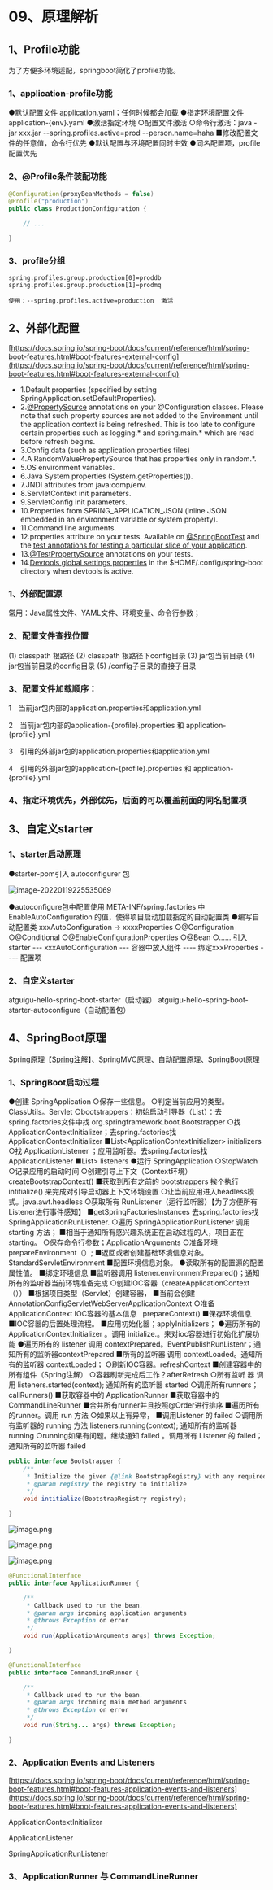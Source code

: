 
# 09、原理解析

## 1、Profile功能  

为了方便多环境适配，springboot简化了profile功能。  

### 1、application-profile功能  

●默认配置文件 application.yaml；任何时候都会加载 
●指定环境配置文件 application-{env}.yaml 
●激活指定环境 
		○配置文件激活 
		○命令行激活：java -jar xxx.jar \--spring.profiles.active=prod --person.name=haha 
■修改配置文件的任意值，命令行优先 
●默认配置与环境配置同时生效 
●同名配置项，profile配置优先  

### 2、@Profile条件装配功能

```java
@Configuration(proxyBeanMethods = false)
@Profile("production")
public class ProductionConfiguration {

    // ...

}
```

### 3、profile分组

```properties
spring.profiles.group.production[0]=proddb
spring.profiles.group.production[1]=prodmq

使用：--spring.profiles.active=production  激活
```

## 2、外部化配置  

[https://docs.spring.io/spring-boot/docs/current/reference/html/spring-boot-features.html#boot-features-external-config](https://docs.spring.io/spring-boot/docs/current/reference/html/spring-boot-features.html#boot-features-external-config)  

* 1.Default properties (specified by setting SpringApplication.setDefaultProperties).  
* 2.[@PropertySource](https://docs.spring.io/spring/docs/5.3.1/javadoc-api/org/springframework/context/annotation/PropertySource.html) annotations on your @Configuration classes. Please note that such property sources are not added to the Environment until the application context is being refreshed. This is too late to configure certain properties such as logging.\* and spring.main.\* which are read before refresh begins.  
* 3.Config data (such as application.properties files)  
* 4.A RandomValuePropertySource that has properties only in random.\*.  
* 5.OS environment variables.  
* 6.Java System properties (System.getProperties()).  
* 7.JNDI attributes from java:comp/env.  
* 8.ServletContext init parameters.  
* 9.ServletConfig init parameters.  
* 10.Properties from SPRING\_APPLICATION\_JSON (inline JSON embedded in an environment variable or system property).  
* 11.Command line arguments.  
* 12.properties attribute on your tests. Available on [@SpringBootTest](https://docs.spring.io/spring-boot/docs/2.4.0/api/org/springframework/boot/test/context/SpringBootTest.html) and the [test annotations for testing a particular slice of your application](https://docs.spring.io/spring-boot/docs/current/reference/html/spring-boot-features.html#boot-features-testing-spring-boot-applications-testing-autoconfigured-tests).  
* 13.[@TestPropertySource](https://docs.spring.io/spring/docs/5.3.1/javadoc-api/org/springframework/test/context/TestPropertySource.html) annotations on your tests.  
* 14.[Devtools global settings properties](https://docs.spring.io/spring-boot/docs/current/reference/html/using-spring-boot.html#using-boot-devtools-globalsettings) in the $HOME/.config/spring-boot directory when devtools is active.  

### 1、外部配置源  

常用：Java属性文件、YAML文件、环境变量、命令行参数；  

### 2、配置文件查找位置  

(1) classpath 根路径 
(2) classpath 根路径下config目录 
(3) jar包当前目录 
(4) jar包当前目录的config目录 
(5) /config子目录的直接子目录  

### 3、配置文件加载顺序：  

1　当前jar包内部的application.properties和application.yml

2　当前jar包内部的application-{profile}.properties 和 application-{profile}.yml

3　引用的外部jar包的application.properties和application.yml

4　引用的外部jar包的application-{profile}.properties 和 application-{profile}.yml

### 4、指定环境优先，外部优先，后面的可以覆盖前面的同名配置项  

## 3、自定义starter  

### 1、starter启动原理  

●starter-pom引入 autoconfigurer 包  

![image-20220119225535069](https://learnone.oss-cn-beijing.aliyuncs.com/pic/202311071221635.png)

●autoconfigure包中配置使用 META-INF/spring.factories 中 EnableAutoConfiguration 的值，使得项目启动加载指定的自动配置类 
●编写自动配置类 xxxAutoConfiguration -> xxxxProperties 
		○@Configuration 
		○@Conditional 
		○@EnableConfigurationProperties 
		○@Bean 
		○...... 
引入starter \--- xxxAutoConfiguration --- 容器中放入组件 ---- 绑定xxxProperties ---- 配置项  

### 2、自定义starter  

atguigu-hello-spring-boot-starter（启动器） 
atguigu-hello-spring-boot-starter-autoconfigure（自动配置包）  

## 4、SpringBoot原理  

Spring原理【[Spring注解](https://www.bilibili.com/video/BV1gW411W7wy?p=1)】、SpringMVC原理、自动配置原理、SpringBoot原理  

### 1、SpringBoot启动过程  

●创建 SpringApplication 
		○保存一些信息。
		○判定当前应用的类型。ClassUtils。Servlet 
		○bootstrappers：初始启动引导器（List<Bootstrapper>）：去spring.factories文件中找 org.springframework.boot.Bootstrapper 
		○找 ApplicationContextInitializer；去spring.factories找 ApplicationContextInitializer 
				■List<ApplicationContextInitializer<?>> initializers 
		○找 ApplicationListener ；应用监听器。去spring.factories找 ApplicationListener 
				■List<ApplicationListener<?>> listeners 
●运行 SpringApplication 
		○StopWatch 
		○记录应用的启动时间 
		○创建引导上下文（Context环境）createBootstrapContext() 
				■获取到所有之前的 bootstrappers 挨个执行 intitialize() 来完成对引导启动器上下文环境设置 
		○让当前应用进入headless模式。java.awt.headless 
		○获取所有 RunListener（运行监听器）【为了方便所有Listener进行事件感知】 
				■getSpringFactoriesInstances 去spring.factories找 SpringApplicationRunListener. 
		○遍历 SpringApplicationRunListener 调用 starting 方法； 
				■相当于通知所有感兴趣系统正在启动过程的人，项目正在 starting。 
		○保存命令行参数；ApplicationArguments 
		○准备环境 prepareEnvironment（）; 
				■返回或者创建基础环境信息对象。StandardServletEnvironment 
				■配置环境信息对象。 
							●读取所有的配置源的配置属性值。 
				■绑定环境信息 
				■监听器调用 listener.environmentPrepared()；通知所有的监听器当前环境准备完成 
		○创建IOC容器（createApplicationContext（）） 
				■根据项目类型（Servlet）创建容器， 
				■当前会创建 AnnotationConfigServletWebServerApplicationContext 
		○准备ApplicationContext IOC容器的基本信息   prepareContext() 
				■保存环境信息 
				■IOC容器的后置处理流程。 
				■应用初始化器；applyInitializers； 
							●遍历所有的 ApplicationContextInitializer 。调用 initialize.。来对ioc容器进行初始化扩展功能 
							●遍历所有的 listener 调用 contextPrepared。EventPublishRunListenr；通知所有的监听器contextPrepared 
				■所有的监听器 调用 contextLoaded。通知所有的监听器 contextLoaded； 
			○刷新IOC容器。refreshContext 
						■创建容器中的所有组件（Spring注解） 
			○容器刷新完成后工作？afterRefresh 
			○所有监听 器 调用 listeners.started(context); 通知所有的监听器 started 
			○调用所有runners；callRunners() 
						■获取容器中的 ApplicationRunner 
						■获取容器中的 CommandLineRunner 
						■合并所有runner并且按照@Order进行排序 
						■遍历所有的runner。调用 run 方法 
			○如果以上有异常， 
						■调用Listener 的 failed 
			○调用所有监听器的 running 方法 listeners.running(context); 通知所有的监听器 running 
			○running如果有问题。继续通知 failed 。调用所有 Listener 的 failed；通知所有的监听器 failed  

```java
public interface Bootstrapper {
    /**
     * Initialize the given {@link BootstrapRegistry} with any required registrations.
     * @param registry the registry to initialize
     */
    void intitialize(BootstrapRegistry registry);

}
```

![image.png](https://learnone.oss-cn-beijing.aliyuncs.com/pic/202311071221941.png)

  

![image.png](https://learnone.oss-cn-beijing.aliyuncs.com/pic/202311071221406.png)


![image.png](https://learnone.oss-cn-beijing.aliyuncs.com/pic/202311071221564.png)

```java
@FunctionalInterface
public interface ApplicationRunner {

    /**
     * Callback used to run the bean.
     * @param args incoming application arguments
     * @throws Exception on error
     */
    void run(ApplicationArguments args) throws Exception;

}
```

```java
@FunctionalInterface
public interface CommandLineRunner {

    /**
     * Callback used to run the bean.
     * @param args incoming main method arguments
     * @throws Exception on error
     */
    void run(String... args) throws Exception;

}
```

### 2、Application Events and Listeners  

[https://docs.spring.io/spring-boot/docs/current/reference/html/spring-boot-features.html#boot-features-application-events-and-listeners](https://docs.spring.io/spring-boot/docs/current/reference/html/spring-boot-features.html#boot-features-application-events-and-listeners)  

ApplicationContextInitializer  

ApplicationListener  

SpringApplicationRunListener  

### 3、ApplicationRunner 与 CommandLineRunner
